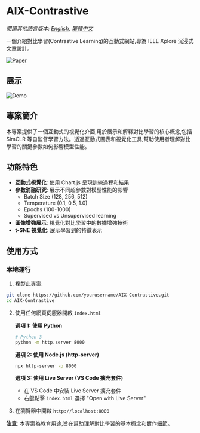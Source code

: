 # AIX-Contrastive

*閱讀其他語言版本: [English](README.md), [繁體中文](README.TW.md)*

一個介紹對比學習(Contrastive Learning)的互動式網站,專為 IEEE Xplore 沉浸式文章設計。

[![Paper](https://img.shields.io/badge/IEEE-Paper-blue)](https://ieeexplore.ieee.org/document/10384535)

## 展示

![Demo](demo.gif)

## 專案簡介

本專案提供了一個互動式的視覺化介面,用於展示和解釋對比學習的核心概念,包括 SimCLR 等自監督學習方法。透過互動式圖表和視覺化工具,幫助使用者理解對比學習的關鍵參數如何影響模型性能。

## 功能特色

- **互動式視覺化**: 使用 Chart.js 呈現訓練過程和結果
- **參數消融研究**: 展示不同超參數對模型性能的影響
  - Batch Size (128, 256, 512)
  - Temperature (0.1, 0.5, 1.0)
  - Epochs (100-1000)
  - Supervised vs Unsupervised learning
- **圖像增強展示**: 視覺化對比學習中的數據增強技術
- **t-SNE 視覺化**: 展示學習到的特徵表示

## 使用方式

### 本地運行

1. 複製此專案:
  ```bash
  git clone https://github.com/yourusername/AIX-Contrastive.git
  cd AIX-Contrastive
  ```

2. 使用任何網頁伺服器開啟 `index.html`

   **選項 1: 使用 Python**
   ```bash
   # Python 3
   python -m http.server 8000
   ```

   **選項 2: 使用 Node.js (http-server)**
   ```bash
   npx http-server -p 8000
   ```

   **選項 3: 使用 Live Server (VS Code 擴充套件)**
   - 在 VS Code 中安裝 Live Server 擴充套件
   - 右鍵點擊 `index.html` 選擇 "Open with Live Server"

3. 在瀏覽器中開啟 `http://localhost:8000`


**注意**: 本專案為教育用途,旨在幫助理解對比學習的基本概念和實作細節。
